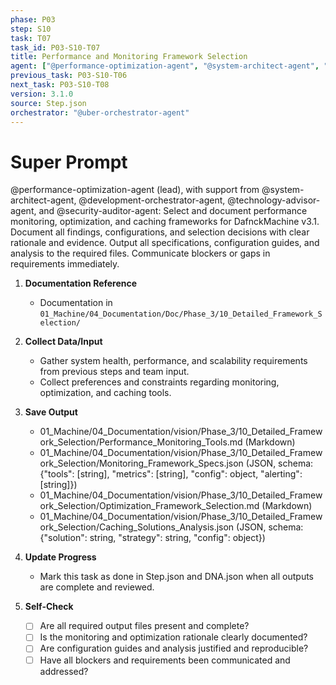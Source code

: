 ```yaml
---
phase: P03
step: S10
task: T07
task_id: P03-S10-T07
title: Performance and Monitoring Framework Selection
agent: ["@performance-optimization-agent", "@system-architect-agent", "@development-orchestrator-agent", "@technology-advisor-agent", "@security-auditor-agent"]
previous_task: P03-S10-T06
next_task: P03-S10-T08
version: 3.1.0
source: Step.json
orchestrator: "@uber-orchestrator-agent"
---
```


# Super Prompt
@performance-optimization-agent (lead), with support from @system-architect-agent, @development-orchestrator-agent, @technology-advisor-agent, and @security-auditor-agent: Select and document performance monitoring, optimization, and caching frameworks for DafnckMachine v3.1. Document all findings, configurations, and selection decisions with clear rationale and evidence. Output all specifications, configuration guides, and analysis to the required files. Communicate blockers or gaps in requirements immediately.

1. **Documentation Reference**
   - Documentation in  `01_Machine/04_Documentation/Doc/Phase_3/10_Detailed_Framework_Selection/`

2. **Collect Data/Input**
   - Gather system health, performance, and scalability requirements from previous steps and team input.
   - Collect preferences and constraints regarding monitoring, optimization, and caching tools.

3. **Save Output**
   - 01_Machine/04_Documentation/vision/Phase_3/10_Detailed_Framework_Selection/Performance_Monitoring_Tools.md (Markdown)
   - 01_Machine/04_Documentation/vision/Phase_3/10_Detailed_Framework_Selection/Monitoring_Framework_Specs.json (JSON, schema: {"tools": [string], "metrics": [string], "config": object, "alerting": [string]})
   - 01_Machine/04_Documentation/vision/Phase_3/10_Detailed_Framework_Selection/Optimization_Framework_Selection.md (Markdown)
   - 01_Machine/04_Documentation/vision/Phase_3/10_Detailed_Framework_Selection/Caching_Solutions_Analysis.json (JSON, schema: {"solution": string, "strategy": string, "config": object})

4. **Update Progress**
   - Mark this task as done in Step.json and DNA.json when all outputs are complete and reviewed.

5. **Self-Check**
   - [ ] Are all required output files present and complete?
   - [ ] Is the monitoring and optimization rationale clearly documented?
   - [ ] Are configuration guides and analysis justified and reproducible?
   - [ ] Have all blockers and requirements been communicated and addressed? 